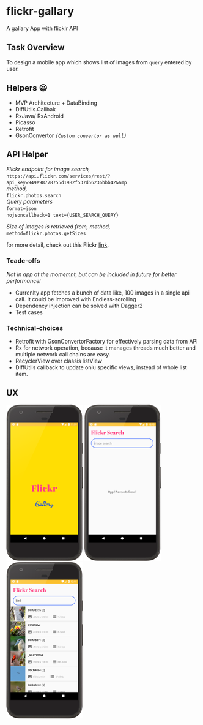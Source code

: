 # flickr-gallary

A gallary App with flicklr API

## Task Overview
To design a mobile app which shows list of images from `query` entered by user.

## Helpers :smiley:
- MVP Architecture + DataBinding
- DiffUtils.Callbak
- RxJava/ RxAndroid
- Picasso
- Retrofit
- GsonConvertor _`(Custom convertor as well)`_

## API Helper
_Flickr endpoint for image search,_
<br>`https://api.flickr.com/services/rest/?api_key=949e98778755d1982f537d56236bbb42&amp`</br>
_method,_
<br>`flickr.photos.search`</br>
_Query parameters_
<br>`format=json`</br> `nojsoncallback=1 text={USER_SEARCH_QUERY}`

_Size of images is retrieved from,_
_method,_
<br>`method=flickr.photos.getSizes`</br>

for more detail, check out this Flickr [link](https://www.flickr.com/services/api/).

### Teade-offs
_Not in app at the momemnt, but can be included in future for better performancel_
- Currenlty app fetches a bunch of data like, 100 images in a single api call. It could be improved with Endless-scrolling
- Dependency injection can be solved with Dagger2
- Test cases

### Technical-choices
- Retrofit with GsonConvertorFactory for effectively parsing data from API
- Rx for network operation, because it manages threads much better and multiple network call chains are easy.
- RecyclerView over classis listView
- DiffUtils callback to update onlu specific views, instead of whole list item. 

## UX
<img src="/ux/splash_screen.png" width="200"> <img src="/ux/dashboard_1.png" width="200"> <img src="/ux/dashboard_2.png" width="200">
